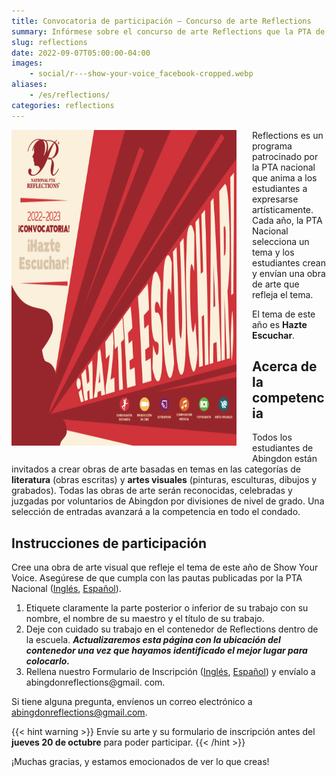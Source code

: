 ```yaml
--- 
title: Convocatoria de participación — Concurso de arte Reflections
summary: Infórmese sobre el concurso de arte Reflections que la PTA de Abingdon está organizando este otoño.
slug: reflections
date: 2022-09-07T05:00:00-04:00
images:
    - social/r---show-your-voice_facebook-cropped.webp
aliases:
    - /es/reflections/
categories: reflections
---
```


<style type="text/css">
    .flyer {
        float: left;
        padding-right: 25px;
        padding-bottom: 25px;
    }
</style>

<img src="social/r---hazte-escuchar_2020reflections_instagramanimoto.webp" alt="Reflections Call for Entries flyer" width="360" height="505" class="flyer" >

Reflections es un programa patrocinado por la PTA nacional que anima a los estudiantes a expresarse artísticamente. Cada año, la PTA Nacional selecciona un tema y los estudiantes crean y envían una obra de arte que refleja el tema.

El tema de este año es **Hazte Escuchar**.

## Acerca de la competencia

Todos los estudiantes de Abingdon están invitados a crear obras de arte basadas en temas en las categorías de **literatura** (obras escritas) y **artes visuales** (pinturas, esculturas, dibujos y grabados). Todas las obras de arte serán reconocidas, celebradas y juzgadas por voluntarios de Abingdon por divisiones de nivel de grado. Una selección de entradas avanzará a la competencia en todo el condado.

## Instrucciones de participación

Cree una obra de arte visual que refleje el tema de este año de Show Your Voice. Asegúrese de que cumpla con las pautas publicadas por la PTA Nacional ([Inglés](guides/English/visual-arts-category-guidelines_reflections.pdf), [Español](guides/Spanish/visual-arts-cat-guidelines_reflections-es.pdf)).

1. Etiquete claramente la parte posterior o inferior de su trabajo con su nombre, el nombre de su maestro y el título de su trabajo.
1. Deje con cuidado su trabajo en el contenedor de Reflections dentro de la escuela. ***Actualizaremos esta página con la ubicación del contenedor una vez que hayamos identificado el mejor lugar para colocarlo.***
1. Rellena nuestro Formulario de Inscripción ([Inglés](forms/fillable-form_local-leader.pdf), [Español](forms/fillable-form_local-leader---es.pdf)) y envíalo a abingdonreflections@gmail. com.

Si tiene alguna pregunta, envíenos un correo electrónico a abingdonreflections@gmail.com.

{{< hint warning >}}
Envíe su arte y su formulario de inscripción antes del **jueves 20 de octubre** para poder participar.
{{< /hint >}}

¡Muchas gracias, y estamos emocionados de ver lo que creas!